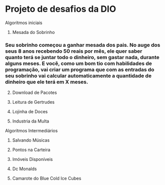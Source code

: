 # Projeto de desafios da DIO

Algoritmos iniciais
 
1. Mesada do Sobrinho

### Seu sobrinho começou a ganhar mesada dos pais. No auge dos seus 8 anos recebendo 50 reais por mês, ele quer saber quanto terá se juntar todo o dinheiro, sem gastar nada, durante alguns meses. E você, como um bom tio com habilidades de programação, vai criar um programa que com as entradas do seu sobrinho vai calcular automaticamente a quantidade de dinheiro que ele terá em X meses.


2. Download de Pacotes

3. Leitura de Gertrudes

4. Lojinha de Doces

5. Industria da Multa


Algoritmos Intermediários

1. Salvando Músicas

2. Pontos na Carteira 

3. Imóveis Disponíveis

4. Dc Monalds
   
5. Camarote do Blue Cold Ice Cubes
